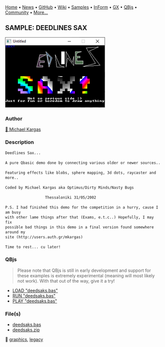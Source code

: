 [Home](https://qb64.com) • [News](../../news.md) • [GitHub](https://github.com/QB64Official/qb64) • [Wiki](https://github.com/QB64Official/qb64/wiki) • [Samples](../../samples.md) • [InForm](../../inform.md) • [GX](../../gx.md) • [QBjs](../../qbjs.md) • [Community](../../community.md) • [More...](../../more.md)

## SAMPLE: DEEDLINES SAX

![screenshot.png](img/screenshot.png)

### Author

[🐝 Michael Kargas](../michael-kargas.md) 

### Description

```text
Deedlines Sax...

A pure Qbasic demo done by connecting various older or newer sources..

Featuring effects like blobs, sphere mapping, 3d dots, raycaster and more..

Coded by Michael Kargas aka Optimus/Dirty Minds/Nasty Bugs

                  Thessaloniki 31/05/2002

P.S. I had finished this demo for the competition in a hurry, cause I am busy
with other lame things after that (Exams, e.t.c..) Hopefully, I may fix
possible bad things in this demo in a final version found somewhere around my
site (http://users.auth.gr/mkargas)

Time to rest... cu later!
```

### QBjs

> Please note that QBjs is still in early development and support for these examples is extremely experimental (meaning will most likely not work). With that out of the way, give it a try!

* [LOAD "deedsaks.bas"](https://qbjs.org/index.html?src=https://qb64.com/samples/deedlines-sax/src/deedsaks.bas)
* [RUN "deedsaks.bas"](https://qbjs.org/index.html?mode=auto&src=https://qb64.com/samples/deedlines-sax/src/deedsaks.bas)
* [PLAY "deedsaks.bas"](https://qbjs.org/index.html?mode=play&src=https://qb64.com/samples/deedlines-sax/src/deedsaks.bas)

### File(s)

* [deedsaks.bas](src/deedsaks.bas)
* [deedsaks.zip](src/deedsaks.zip)

🔗 [graphics](../graphics.md), [legacy](../legacy.md)
